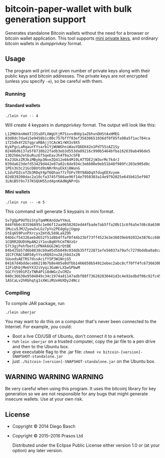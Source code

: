 <!-- -*- mode: markdown; coding: utf-8 -*- -->
# bitcoin-paper-wallet with bulk generation support

Generates standalone Bitcoin wallets without the need for a browser or
bitcoin wallet application. This tool supports
[mini private keys](https://en.bitcoin.it/wiki/Mini_private_key_format),
and ordinary bitcoin wallets in *dumpprivkey* format.

## Usage

The program will print out given number of private keys along with
their public keys and bitcoin addresses. The private keys are not
encrypted (unless you specify `-e`), so be careful with them.

### Running

#### Standard wallets

	./lein run -- 4

Will create 4 keypairs in *dumpprivkey* format. The output will
look like this:

```
L12M6hknHmXTJ35sDFLXWgUtjM7SsvvdHXp1wZ6hvnDHStAxHMEG 03d0dc7da415e9458b1c80c757bfff83ef35830651036df0f85fa98a5f1ac784ca 172Sdk4Y2G7qgraRBAjjtCAcW1rWX3s9X5
KykPgcLaRqaurFYsarbiYjWUWGhniWauYQ6EK42o1Pd755zAZ1Sy 02486d6137a5f8710b22fadb3eb3d553da89216c990b5464bfba162639ab496de5 13D2h6mJetbuRuzEf5qeEavJh4T9aJcSFB
Kx23GkzZR3kiMBykp3NveZQ412e664M19LH7TDE2jW3orMc7k4rJ 039da623defd53429d442e07a02c8de934c3e6600e9eb51b48f989fc203e905d0c 1PEn3U3c21GcD8Utd9sNRrRnyEkXj8WunG
L1duFDZcoTZb3RDqY4pT6Qhao77zfUFv7RY9AbDqXfdugEEXvyem 02d839200dac2a10cfa3745f566ae96f14e7950303a14e9792025e645b615ef987 1LNiB5t9s737KSQUH55zd4pnKAdNgNPrQs
```

#### Mini wallets

    ./lein run -- -m 5

This command will generate 5 keypairs in mini format.

```
Sv7gQpP9UTUiStpTqmMKAnGUwYYmuL 044f6b6c83596895c1e06f12aa9658202ed44fbade7ab5ffa20b11c6f6a5e7d6c8a63006c33394ffb1733e1a2e677c4cdd2a9d8def18e70e95d7da1db9b4204763 1Muiu5JMJZyew3vLGz7pYu2PEdgGyjUgpp
StEq659PunPXrcyxZmYdL589LakZ9h 04bbcf54326aebd652f51d8b4ffaf0f44b23bf73ff4523e3e36039eb92032e3876cc6861b9cc11cfa9ca78f5ee4a9cf75e5961ffb8d038af0d0f411125faf3cbd6 1CQRR2DUDVHpAN2iY1osBqNYhCmTNVzGr
S7t3gjPehfbetCzPN4k6GGJW1rQtBE 04b425b57d6b8838cb9a05d5b049c03ddb35ff22871efe56037a79afc7279bddba0a8ca2432cc61e12a5547072bb0ef523e29a22bd8b21dc714c5706e83b2e32d0 1ECFCRACSAR58ytYssRQ92nu2AjhbUJx2N
SUuodsAETRS7dssAcifY5P3W1NnjG5 04167d4bddece86219b7b8e485e0dfbb1466650b54912ebec2abc8cf70ff4fc6736630bc3065e6837b714b091dcc25cfc4ab5fb9826368e4d38526e7662d7f8768 12FiQhbjMeUYX32iVyqi3GaWrLX5wSPbwM
SGCft5991PZzTNR4P118dWGcZvCMZx 040c36630e9504849c34c1974a81147adbf88f736282830441d3c4e92edbdf06c92fc45fedd872ddc77ac84fd67f410250f21ade23c955d073d7fefdc50af56457 1ASCaLv2hRbhqtg1sXWizRUxHUXDy24Ncz
```

### Compiling

To compile JAR package, run

    ./lein uberjar

You may want to do this on a computer that's never been connected to the Internet. For example, you could:

 * Boot a live CD/USB of Ubuntu, don't connect it to a network.
 * run `lein uberjar` on a trusted computer, copy the jar file to a pen drive and then to the Ubuntu box.
 * give executable flag to the .jar file: `chmod +x bitcoin-[version]-SNAPSHOT-standalone.jar`
 * just `./bitcoin-[version]-SNAPSHOT-standalone.jar` on the Ubuntu box.

## WARNING WARNING WARNING

 Be very careful when using this program. It uses the bitcoinj library for key generation
  so we are not responsible for any bugs that might generate insecure wallets. Use at your own risk.

## License

* Copyright © 2014 Diego Basch
* Copyright © 2015–2016 Prasos Ltd

  Distributed under the Eclipse Public License either version 1.0 or (at
      your option) any later version.
